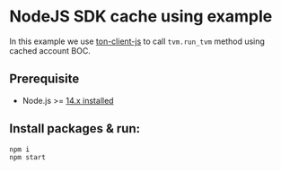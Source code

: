 # NodeJS SDK cache using example

In this example we use [ton-client-js](https://github.com/tonlabs/ton-client-js) to call `tvm.run_tvm` method using cached account BOC.

## Prerequisite

* Node.js >= [14.x installed](https://nodejs.org)


## Install packages & run:

```sh
npm i
npm start
```
